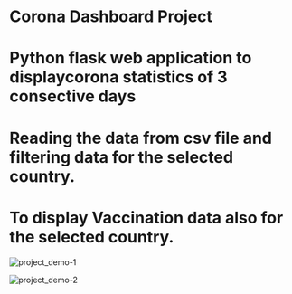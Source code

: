 # Corona Dashboard Project

# Python flask web application to displaycorona statistics of 3 consective days 
# Reading the data from csv file and filtering data for the selected country.
# To display Vaccination data also for the selected country.


![project_demo-1](https://user-images.githubusercontent.com/39624903/118388830-5d0b8700-b644-11eb-9be6-be99d0c5d032.png)



![project_demo-2](https://user-images.githubusercontent.com/39624903/118388821-46653000-b644-11eb-925c-674e090d0f47.png)


